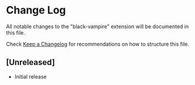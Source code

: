 # Change Log

All notable changes to the "black-vampire" extension will be documented in this file.

Check [Keep a Changelog](http://keepachangelog.com/) for recommendations on how to structure this file.

## [Unreleased]

- Initial release
